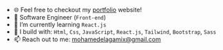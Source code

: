 
- 🌐 Feel free to checkout my [portfolio](https://github.com/elagamix) website!
- 🏢 Software Engineer (`Front-end`)
- 🌱 I’m currently learning `React.js`
- 🧰 I build with: `Html`, `Css`, `JavaScript`, `React.js`, `Tailwind`, `Bootstrap`, `Sass`
- 📫 Reach out to me: mohamedelagamix@gmail.com

